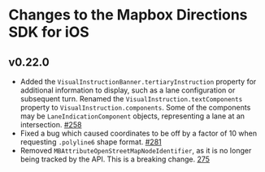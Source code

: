 # Changes to the Mapbox Directions SDK for iOS

## v0.22.0
* Added the `VisualInstructionBanner.tertiaryInstruction` property for additional information to display, such as a lane configuration or subsequent turn. Renamed the `VisualInstruction.textComponents` property to `VisualInstruction.components`. Some of the components may be `LaneIndicationComponent` objects, representing a lane at an intersection. [#258](https://github.com/mapbox/MapboxDirections.swift/pull/258)
* Fixed a bug which caused coordinates to be off by a factor of 10 when requesting `.polyline6` shape format. [#281](https://github.com/mapbox/MapboxDirections.swift/pull/281)
* Removed `MBAttributeOpenStreetMapNodeIdentifier`, as it is no longer being tracked by the API. This is a breaking change. [275](https://github.com/mapbox/MapboxDirections.swift/pull/275)

